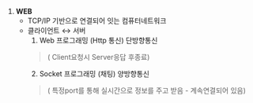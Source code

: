 1. **WEB**
   - TCP/IP 기반으로 연결되어 잇는 컴퓨터네트워크
   - 클라이언트 ↔ 서버
     1)  Web    프로그래밍 (Http 통신)      단방향통신 
       > ( Client요청시 Server응답 후종료)
     2)  Socket 프로그래밍 (채팅)           양방향통신 
       > ( 특정port를 통해 실시간으로 정보를 주고 받음 - 계속연결되어 있음)
